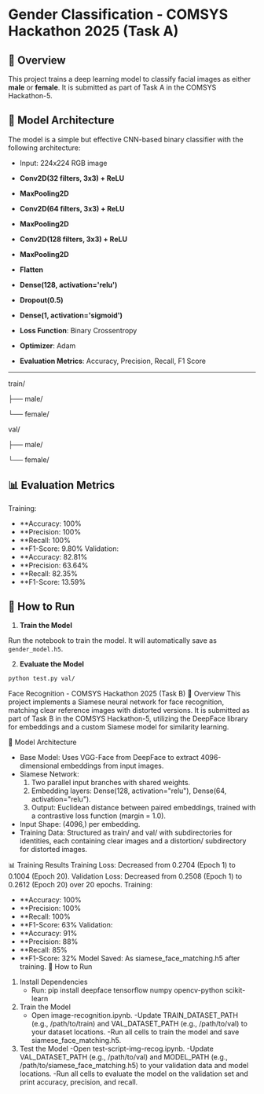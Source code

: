 # Gender Classification - COMSYS Hackathon 2025 (Task A)

## 📌 Overview

This project trains a deep learning model to classify facial images as either **male** or **female**. It is submitted as part of Task A in the COMSYS Hackathon-5.

## 🧠 Model Architecture

The model is a simple but effective CNN-based binary classifier with the following architecture:

- Input: 224x224 RGB image
- **Conv2D(32 filters, 3x3) + ReLU**
- **MaxPooling2D**
- **Conv2D(64 filters, 3x3) + ReLU**
- **MaxPooling2D**
- **Conv2D(128 filters, 3x3) + ReLU**
- **MaxPooling2D**
- **Flatten**
- **Dense(128, activation='relu')**
- **Dropout(0.5)**
- **Dense(1, activation='sigmoid')**

- **Loss Function**: Binary Crossentropy  
- **Optimizer**: Adam  
- **Evaluation Metrics**: Accuracy, Precision, Recall, F1 Score

---
  
train/

├── male/

└── female/

val/

├── male/

└── female/

## 📊 Evaluation Metrics
Training:
- **Accuracy: 100%
- **Precision: 100%
- **Recall: 100%
- **F1-Score: 9.80%
Validation:
- **Accuracy: 82.81%
- **Precision: 63.64%
- **Recall: 82.35%
- **F1-Score: 13.59%

## 🚀 How to Run

1. **Train the Model**

Run the notebook to train the model. It will automatically save as `gender_model.h5`.

2. **Evaluate the Model**

```bash 
python test.py val/
```
Face Recognition - COMSYS Hackathon 2025 (Task B)
📌 Overview
This project implements a Siamese neural network for face recognition, matching clear reference images with distorted versions. It is submitted as part of Task B in the COMSYS Hackathon-5, utilizing the DeepFace library for embeddings and a custom Siamese model for similarity learning.

🧠 Model Architecture
- Base Model: Uses VGG-Face from DeepFace to extract 4096-dimensional embeddings from input images.
- Siamese Network:
    1. Two parallel input branches with shared weights.
    2. Embedding layers: Dense(128, activation="relu"), Dense(64, activation="relu").
    3. Output: Euclidean distance between paired embeddings, trained with a contrastive loss function (margin = 1.0).
- Input Shape: (4096,) per embedding.
- Training Data: Structured as train/ and val/ with subdirectories for identities, each containing clear images and a distortion/ subdirectory for distorted images.

📊 Training Results
Training Loss: Decreased from 0.2704 (Epoch 1) to 0.1004 (Epoch 20).
Validation Loss: Decreased from 0.2508 (Epoch 1) to 0.2612 (Epoch 20) over 20 epochs.
Training:
- **Accuracy: 100%
- **Precision: 100%
- **Recall: 100%
- **F1-Score: 63%
Validation:
- **Accuracy: 91%
- **Precision: 88%
- **Recall: 85%
- **F1-Score: 32%
Model Saved: As siamese_face_matching.h5 after training.
🚀 How to Run
1. Install Dependencies
    - Run: pip install deepface tensorflow numpy opencv-python scikit-learn
2. Train the Model
    - Open image-recognition.ipynb.
    -Update TRAIN_DATASET_PATH (e.g., /path/to/train) and VAL_DATASET_PATH (e.g., /path/to/val) to your dataset locations.
    -Run all cells to train the model and save siamese_face_matching.h5.
3. Test the Model
    -Open test-script-img-recog.ipynb.
    -Update VAL_DATASET_PATH (e.g., /path/to/val) and MODEL_PATH (e.g., /path/to/siamese_face_matching.h5) to your validation data and model locations.
    -Run all cells to evaluate the model on the validation set and print accuracy, precision, and recall.
